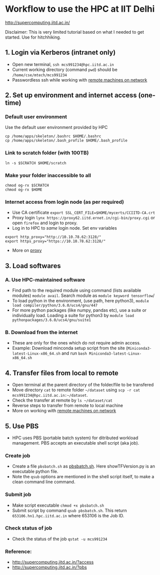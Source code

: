 # Workflow to use the HPC at IIT Delhi</br>
http://supercomputing.iitd.ac.in/   

Disclaimer: This is very limited tutorial based on what I needed to get started. Use for hitchhiking.

## 1. Login via Kerberos (intranet only)
- Open new terminal, `ssh mcs991234@hpc.iitd.ac.in`
- Current working directory (command `pwd`) should be `/home/cse/mtech/mcs991234`
- Passwordless ssh while working with [remote machines on network]

## 2. Set up environment and internet access (one-time)
### Default user environment
Use the default user environment provided by HPC
```
cp /home/apps/skeleton/.bashrc $HOME/.bashrc
cp /home/apps/skeleton/.bash_profile $HOME/.bash_profile
```
### Link to scratch folder (with 100TB)
```
ln -s $SCRATCH $HOME/scratch
```
### Make your folder inaccessible to all
```
chmod og-rx $SCRATCH
chmod og-rx $HOME 
```

### Internet access from login node (as per required)
- Use CA certificate `export SSL_CERT_FILE=$HOME/mycerts/CCIITD-CA.crt`
- Proxy login `lynx https://proxy62.iitd.ernet.in/cgi-bin/proxy.cgi` or open `firefox` and login to proxy.
- Log in to HPC to *same* login node. Set env variables
```
export http_proxy="http://10.10.78.62:3128/"
export https_proxy="https://10.10.78.62:3128/"
```
- More on [proxy]

## 3. Load softwares
### A. Use HPC-maintained software
- Find path to the required module using command (lists available modules) `module avail`. Search module as `module keyword tensorflow`/
- To load python in the environment, (use path, here python3), `module load compiler/python/3.6.0/ucs4/gnu/447`
- For more python packages (like numpy, pandas etc), use a suite or individually load. Loading a suite for python3 by `module load pythonpackages/3.6.0/ucs4/gnu/suite1`

### B. Download from the internet
- These are only for the ones which do not require admin access.
- Example: Download minconda setup script from the site (`Miniconda3-latest-Linux-x86_64.sh` and run `bash Miniconda3-latest-Linux-x86_64.sh`

## 4. Transfer files from local to remote
- Open terminal at the parent directory of the folder/file to be transfered
- Move directory `cat` to remote folder `~/dataset` using `scp -r cat mcs991234@hpc.iitd.ac.in:~/dataset`. 
- Check the transfer at remote by `ls ~/dataset/cat`
- Reverse steps to transfer from remote to local machine
- More on working with [remote machines on network]

## 5. Use PBS
- HPC uses PBS (portable batch system) for ditributed workload management. PBS accepts an executable shell script (aka job).
### Create job
- Create a file `pbsbatch.sh` as [pbsbatch.sh]. Here showTFVersion.py is an executable python file.
- Note the `qsub` options are mentioned in the shell script itself, to make a clean command line command.

### Submit job
- Make script executable `chmod +x pbsbatch.sh`
- Submit script by command `qsub pbsbatch.sh`. This return `653106.hn1.hpc.iitd.ac.in` where 653106 is the Job ID.

### Check status of job
- Check the status of the job `qstat -u mcs991234`

### Reference:
- http://supercomputing.iitd.ac.in/?access
- http://supercomputing.iitd.ac.in/?pbs

[proxy]:https://github.com/ChrystleMyrnaLobo/Trial/blob/master/IITD_proxy.md
[pbsbatch.sh]:https://github.com/ChrystleMyrnaLobo/Trial/blob/master/pbsbatch.sh
[remote machines on network]:https://github.com/ChrystleMyrnaLobo/Trial/blob/master/networkServer.md
